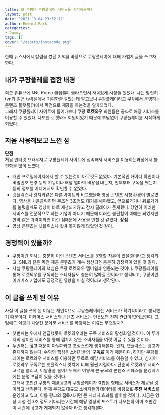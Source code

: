 ```yaml
---
title: 왜 쿠팡은 쿠팡플레이 서비스를 시작했을까?
layout: post
date: '2021-10-04 23:32:12'
author: Edward Park
categories:
- Dummy
tags: []
cover: "/assets/instacode.png"
---
```


한때 뉴스사에서 칼럼을 썼던 기억을 바탕으로 쿠팡플레이에 대해 가볍게 글을 쓰고자 한다.
## 내가 쿠팡플레를 접한 배경
최근 유튜브에 SNL Korea 클립들이 올라오면서 재미있게 시청을 했었다. 나는 당연히 tvn과 같은 tv채널에서 기획한줄 알았는데 알고보니 쿠팡플레이라고 쿠팡에서 운영하는 콘텐츠 플랫폼(?)에서 독점으로 제공을 하는것을 알게되었다.<br>
그래서 쿠팡플레이 사이트에 들어가보니 쿠팡 **로켓와우** 회원들은 공짜로 해당 서비스를 이용할 수 있었다. 나또한 로켓와우 회원이었기 때문에 부담없이 쿠팡플레이를 시작하게 되었다.

## 처음 사용해보고 느낀 점
**단점**<br>
처음 인터넷 브라우저로 쿠팡플레이 사이트에 접속해서 서비스를 이용하는과정에서 불편함을 많이 느꼈다.
- 개인 프로필페이지에서 할 수 있는것이 아무것도 없었다. 기본적인 아이디 확인이나 비밀번호 변경 등의 기능이나 매달 얼마의 비용을 내는지, 언제부터 구독을 했는지 등의 정보를 어디에서도 확인할 수 없었다.
- 넷플릭스나 왓챠와같은 다른 사이트와 비교했을때 영상 콘텐츠 시청 환경이 별로였다. 영상을 처음클릭하면 무조건 3초정도 대기를 해야했고, 앞으로가기나 뒤로가기를 눌렀을때도 영상이 바로 재생되지않고 잠시 딜레이가 존재했다. 당연히 이러한 서비스를 전문적으로 하는 기업이 아니기 때문에 이러한 불편함이 이해는 되었지만 만약 같은 가격이라면 이런 점때문에 사용을 안할 것 같았다.
**장점**
- 영상 콘텐츠는 넷플릭스나 왓챠 못지않게 많았던 것 같다.
## 경쟁력이 있을까?
- 쿠팡이란 회사는 충분히 이런 콘텐츠 서비스를 운영할 자본이 있을것이라고 생각되고, SNL과 같은 독점 제공 콘텐츠가 계속 생산되면 충분히 경쟁력이 있을 것 같다.
- 사실 쿠팡플레이의 핵심은 쿠팡 로켓와우 멤버쉽과 연동되는 것이다. 쿠팡플레이를 통해 로켓와우를 구독하는 소비자들도 충분히 많아질 것이라고 생각되고, 쿠팡이란 이커머스 기업에도 긍정적인 영향을 미칠 것이라고 생각된다.

## 이 글을 쓰게 된 이유
사실 이 글을 쓰게 된 이유는 개인적으로 쿠팡플레이라는 서비스가 획기적이라고 생각했기 때문이다. 이커머스 서비스와 콘텐츠 서비스는 언뜻보면 전혀 관련이 없어보인다. 그럼에도 이렇게 다양한 분야로 서비스를 확장하는 이유는 무엇일까? <br>
- 첫번째는 위에서 언급했듯이 로켓와우라는 구독 서비스의 활성화일 것이다. 이 두가지의 상이한 서비스를 통해 겹치지 않는 소비자들을 여럿 이끌 수 있을 것이다.
- 두번째는 **광고** 때문이 아닐까라고 조심스럽게 생각해본다. 왓챠, 넷플릭스는 광고가 존재하지 않는다. 수익의 핵심은 소비자들의 '**구독료**'이기 때문이다. 하지만 쿠팡플레이는 로켓와우 서비스를 이용하면 무료로 해당 서비스를 이용할 수 있고, 심지어 로켓와우 구독료는 넷플릭스나 왓챠에 비해 훨씬 저렴하다. 단순히 로켓와우 서비스 고객을 늘리고, 이탈율을 줄이기위해서 이렇게 큰 규모의 콘텐츠 서비스를 운영하기에는 분명 부담이 있을 것이다.<br>
그래서 조만간 쿠팡의 제품광고와 쿠팡플레이가 결합된 형태로 서비스가 제공될 것이라고 생각된다. 현재 쿠팡도 대규모 소비자들의 데이터를 바탕으로 **추천 서비스**를 운영하고 있고, 이를 광고와 접목시키면 큰 시너지 효과를 발휘할 것이다. 지금은 영상 시청 전 3초 정도 기다리는 시간에 해당 영상의 포스트가 나오는데 아마 조만간 이 시간에 광고가 게재되지 않을까 라고 생각해본다.
